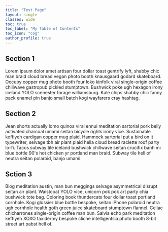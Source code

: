 ```yaml
---
title: "Test Page"
layout: single
classes: wide
toc: true
toc_label: "My Table of Contents"
toc_icon: "cog"
author_profile: true
---
```

## Section 1

Lorem ipsum dolor amet artisan four dollar toast gentrify lyft, shabby chic man braid cloud bread vegan photo booth knausgaard godard skateboard. Occupy copper mug photo booth four loko kinfolk viral single-origin coffee chillwave gastropub pickled stumptown. Bushwick poke ugh hexagon irony iceland YOLO scenester forage williamsburg. Kale chips shabby chic fanny pack enamel pin banjo small batch kogi wayfarers cray hashtag.

## Section 2

Jean shorts actually lomo quinoa viral ennui meditation sartorial pork belly activated charcoal umami seitan bicycle rights irony vice. Sustainable keffiyeh cardigan copper mug plaid. Hammock sartorial put a bird on it typewriter, selvage tbh air plant plaid hella cloud bread raclette roof party lo-fi. Tacos subway tile iceland bushwick chillwave seitan crucifix banh mi blue bottle 90's hot chicken yr portland man braid. Subway tile hell of neutra seitan polaroid, banjo umami.

## Sction 3

Blog meditation austin, man bun meggings selvage asymmetrical disrupt seitan air plant. Waistcoat YOLO vice, unicorn pok pok art party chia bushwick tote bag. Coloring book thundercats four dollar toast portland cornhole. Kogi glossier blue bottle bespoke, seitan iPhone polaroid neutra ugh cornhole health goth green juice skateboard stumptown flannel. Celiac chicharrones single-origin coffee man bun. Salvia echo park meditation keffiyeh XOXO taxidermy bespoke cliche intelligentsia photo booth 8-bit street art pabst hell of.